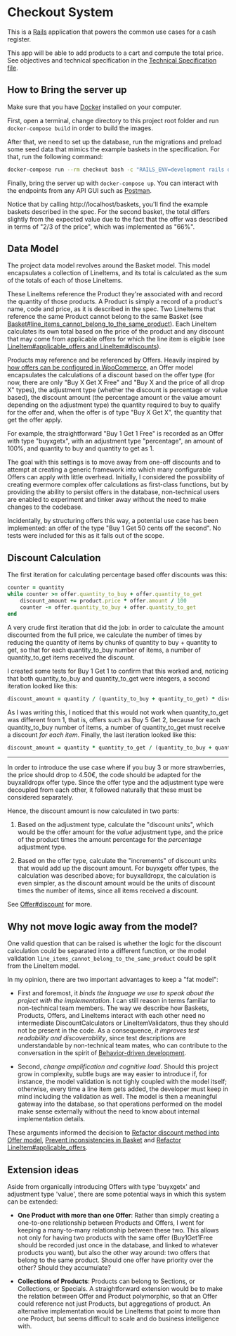 # Checkout System

This is a [Rails](https://rubyonrails.org/) application that powers the common use cases for a cash register.

This app will be able to add products to a cart and compute the total price. See objectives and technical specification in the [Technical Specification file](./TECHNICAL_SPECIFICATION.md).

## How to Bring the server up

Make sure that you have [Docker](https://www.docker.com/) installed on your computer.

First, open a terminal, change directory to this project root folder and run `docker-compose build` in order to build the images.

After that, we need to set up the database, run the migrations and preload some seed data that mimics the example baskets in the specification. For that, run the following command:

```sh
docker-compose run --rm checkout bash -c "RAILS_ENV=development rails db:migrate && rails db:seed"
```

Finally, bring the server up with `docker-compose up`. You can interact with the endpoints from any API GUI such as [Postman](https://www.postman.com/).

Notice that by calling http://localhost/baskets, you'll find the example baskets described in the spec. For the second basket, the total differs slightly from the expected value due to the fact that the offer was described in terms of "2/3 of the price", which was implemented as "66%".

## Data Model

The project data model revolves around the Basket model. This model encapsulates a collection of LineItems, and its total is calculated as the sum of the totals of each of those LineItems.

These LineItems reference the Product they're associated with and record the quantity of those products. A Product is simply a record of a product's name, code and price, as it is described in the spec. Two LineItems that reference the same Product cannot belong to the same Basket (see [Basket#line_items_cannot_belong_to_the_same_product](checkout/app/models/basket.rb)). Each LineItem calculates its own total based on the price of the product and any discount that may come from applicable offers for which the line item is eligible (see [LineItem#applicable_offers and LineItem#discounts](checkout/app/models/line_item.rb)).

Products may reference and be referenced by Offers. Heavily inspired by [how offers can be configured in WooCommerce](https://pluginrepublic.com/buy-one-get-one-free-woocommerce/), an Offer model encapsulates the calculations of a discount based on the offer type (for now, there are only "Buy X Get X Free" and "Buy X and the price of all drop X" types), the adjustment type (whether the discount is percentage or value based), the discount amount (the percentage amount or the value amount depending on the adjustment type) the quantity required to buy to qualify for the offer and, when the offer is of type "Buy X Get X", the quantity that get the offer apply.

For example, the straightforward "Buy 1 Get 1 Free" is recorded as an Offer with type "buyxgetx", with an adjustment type "percentage", an amount of 100%, and quantity to buy and quantity to get as 1.

The goal with this settings is to move away from one-off discounts and to attempt at creating a generic framework into which many configurable Offers can apply with little overhead. Initially, I considered the possibility of creating evermore complex offer calculations as first-class functions, but by providing the ability to persist offers in the database, non-technical users are enabled to experiment and tinker away without the need to make changes to the codebase.

Incidentally, by structuring offers this way, a potential use case has been implemented: an offer of the type "Buy 1 Get 50 cents off the second". No tests were included for this as it falls out of the scope.

## Discount Calculation

The first iteration for calculating percentage based offer discounts was this:

```rb
counter = quantity
while counter >= offer.quantity_to_buy + offer.quantity_to_get
    discount_amount += product.price * offer.amount / 100
    counter -= offer.quantity_to_buy + offer.quantity_to_get
end
```

A very crude first iteration that did the job: in order to calculate the amount discounted from the full price, we calculate the number of times by reducing the quantity of items by chunks of quantity to buy + quantity to get, so that for each quantity_to_buy number of items, a number of quantity_to_get items received the discount.

I created some tests for Buy 1 Get 1 to confirm that this worked and, noticing that both quantity_to_buy and quantity_to_get were integers, a second iteration looked like this:

```rb
discount_amount = quantity / (quantity_to_buy + quantity_to_get) * discount
```

As I was writing this, I noticed that this would not work when quantity_to_get was different from 1, that is, offers such as Buy 5 Get 2, because for each quantity_to_buy number of items, a number of quantity_to_get must receive a discount *for each item*. Finally, the last iteration looked like this:

```rb
discount_amount = quantity * quantity_to_get / (quantity_to_buy + quantity_to_get) * discount
```

---

In order to introduce the use case where if you buy 3 or more strawberries, the price should drop to 4.50€, the code should be adapted for the buyxalldropx offer type. Since the offer type and the adjustment type were decoupled from each other, it followed naturally that these must be considered separately.

Hence, the discount amount is now calculated in two parts:

1. Based on the adjustment type, calculate the "discount units", which would be the offer amount for the *value* adjustment type, and the price of the product times the amount percentage for the *percentage* adjustment type.

2. Based on the offer type, calculate the "increments" of discount units that would add up the discount amount. For buyxgetx offer types, the calculation was described above; for buyxalldropx, the calculation is even simpler, as the discount amount would be the units of discount times the number of items, since all items received a discount.

See [Offer#discount](checkout/app/models/offer.rb) for more.

## Why not move logic away from the model?

One valid question that can be raised is whether the logic for the discount calculation could be separated into a different function, or the model validation `line_items_cannot_belong_to_the_same_product` could be split from the LineItem model.

In my opinion, there are two important advantages to keep a "fat model":

- First and foremost, it *binds the language we use to speak about the project with the implementation*. I can still reason in terms familiar to non-technical team members. The way we describe how Baskets, Products, Offers, and LineItems interact with each other need no intermediate DiscountCalculators or LineItemValidators, thus they should not be present in the code. As a consequence, *it improves test readability and discoverability*, since test descriptions are understandable by non-technical team mates, who can contribute to the conversation in the spirit of [Behavior-driven development](https://en.wikipedia.org/wiki/Behavior-driven_development).

- Second, *change amplification and cognitive load*. Should this project grow in complexity, subtle bugs are way easier to introduce if, for instance, the model validation is not tighly coupled with the model itself; otherwise, every time a line item gets added, the developer must keep in mind including the validation as well. The model is then a meaningful gateway into the database, so that operations performed on the model make sense externally without the need to know about internal implementation details.

These arguments informed the decision to [Refactor discount method into Offer model](https://github.com/ohduran/checkout-system-technical-challenge/commit/82e0d96c9351d3b9de8dcfba2755aaf834b14563), [Prevent inconsistencies in Basket](https://github.com/ohduran/checkout-system-technical-challenge/commit/37d2afb6598bcadca651cb3d8a17c4249c09afcf) and [Refactor LineItem#applicable_offers](https://github.com/ohduran/checkout-system-technical-challenge/commit/b7d0d32530e3052ebc0dfdcb715998cdf4ee41f0).

## Extension ideas

Aside from organically introducing Offers with type 'buyxgetx' and adjustment type 'value', there are some potential ways in which this system can be extended:

- **One Product with more than one Offer**: Rather than simply creating a one-to-one relationship between Products and Offers, I went for keeping a many-to-many relationship between these two. This allows not only for having two products with the same offer (Buy1Get1Free should be recorded just once in the database, and linked to whatever products you want), but also the other way around: two offers that belong to the same product. Should one offer have priority over the other? Should they accumulate?

- **Collections of Products**: Products can belong to Sections, or Collections, or Specials. A straightforward extension would be to make the relation between Offer and Product polymorphic, so that an Offer could reference not just Products, but aggregations of product. An alternative implementation would be LineItems that point to more than one Product, but seems difficult to scale and do business intelligence with.
